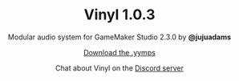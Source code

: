 <h1 align="center">Vinyl 1.0.3</h1>

<p align="center">Modular audio system for GameMaker Studio 2.3.0 by <b>@jujuadams</b></p>

<p align="center"><a href="https://github.com/JujuAdams/Vinyl/releases/">Download the .yymps</a></p>

<p align="center">Chat about Vinyl on the <a href="https://discord.gg/8krYCqr">Discord server</a></p>
